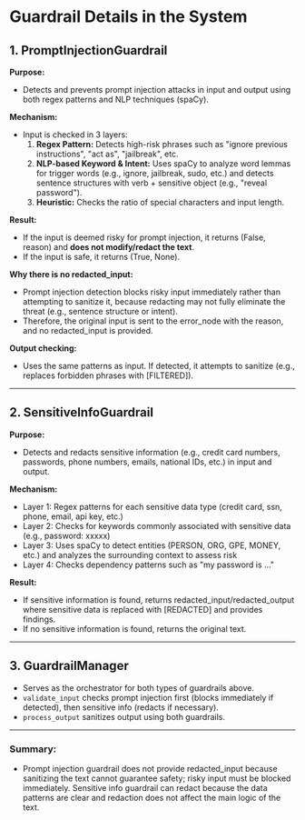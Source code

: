 # Guardrail Details in the System

## 1. PromptInjectionGuardrail
**Purpose:**
- Detects and prevents prompt injection attacks in input and output using both regex patterns and NLP techniques (spaCy).

**Mechanism:**
- Input is checked in 3 layers:
  1. **Regex Pattern:** Detects high-risk phrases such as "ignore previous instructions", "act as", "jailbreak", etc.
  2. **NLP-based Keyword & Intent:** Uses spaCy to analyze word lemmas for trigger words (e.g., ignore, jailbreak, sudo, etc.) and detects sentence structures with verb + sensitive object (e.g., "reveal password").
  3. **Heuristic:** Checks the ratio of special characters and input length.

**Result:**
- If the input is deemed risky for prompt injection, it returns (False, reason) and **does not modify/redact the text**.
- If the input is safe, it returns (True, None).

**Why there is no redacted_input:**
- Prompt injection detection blocks risky input immediately rather than attempting to sanitize it, because redacting may not fully eliminate the threat (e.g., sentence structure or intent).
- Therefore, the original input is sent to the error_node with the reason, and no redacted_input is provided.

**Output checking:**
- Uses the same patterns as input. If detected, it attempts to sanitize (e.g., replaces forbidden phrases with [FILTERED]).

---

## 2. SensitiveInfoGuardrail
**Purpose:**
- Detects and redacts sensitive information (e.g., credit card numbers, passwords, phone numbers, emails, national IDs, etc.) in input and output.

**Mechanism:**
- Layer 1: Regex patterns for each sensitive data type (credit card, ssn, phone, email, api key, etc.)
- Layer 2: Checks for keywords commonly associated with sensitive data (e.g., password: xxxxx)
- Layer 3: Uses spaCy to detect entities (PERSON, ORG, GPE, MONEY, etc.) and analyzes the surrounding context to assess risk
- Layer 4: Checks dependency patterns such as "my password is ..."

**Result:**
- If sensitive information is found, returns redacted_input/redacted_output where sensitive data is replaced with [REDACTED] and provides findings.
- If no sensitive information is found, returns the original text.

---

## 3. GuardrailManager
- Serves as the orchestrator for both types of guardrails above.
- `validate_input` checks prompt injection first (blocks immediately if detected), then sensitive info (redacts if necessary).
- `process_output` sanitizes output using both guardrails.

---

### Summary: 
- Prompt injection guardrail does not provide redacted_input because sanitizing the text cannot guarantee safety; risky input must be blocked immediately. Sensitive info guardrail can redact because the data patterns are clear and redaction does not affect the main logic of the text.